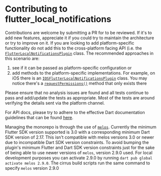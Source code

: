 # Contributing to flutter_local_notifications

Contributions are welcome by submitting a PR for to be reviewed. If it's to add new features, appreciate it if you could try to maintain the architecture or try to improve on it. If you are looking to add platform-specific functionality do not add this to the cross-platform facing API (i.e. the [`FlutterLocalNotificationsPlugin`](https://pub.dev/documentation/flutter_local_notifications/latest/flutter_local_notifications/FlutterLocalNotificationsPlugin-class.html) class. The recommended approaches in this scenario are:

1. see if it can be passed as platform-specific configuration or
2. add methods to the platform-specific implementations. For example, on iOS there is an [`IOSFlutterLocalNotificationsPlugin`](https://pub.dev/documentation/flutter_local_notifications/latest/flutter_local_notifications/IOSFlutterLocalNotificationsPlugin-class.html) class. You may notice there's a [`requestPermissions()`](https://pub.dev/documentation/flutter_local_notifications/latest/flutter_local_notifications/IOSFlutterLocalNotificationsPlugin/requestPermissions.html) method that only exists there

Please ensure that no analysis issues are found and all tests continue to pass and add/update the tests as appropriate.
Most of the tests are around verifying the details sent via the platform channel.

For API docs, please try to adhere to the effective Dart documentation guidelines that can be found [here](https://dart.dev/guides/language/effective-dart/documentation).

Managing the monorepo is through the use of [`melos`](https://melos.invertase.dev). Currently the minimum Flutter SDK version supported is 3.0 with a corresponding minimum Dart SDK version of 2.17. This isn't compatible with melos versions 3.0 or newer due to incompatible Dart SDK version constraints. To avoid bumping the plugin's minimum Flutter and Dart SDK version constraints just for the sake of being able to use newer versions of `melos`, version 2.9.0 used. For local development purposes you can activate 2.9.0 by running `dart pub global activate melos 2.9.0`. The cirrus build scripts run the same command to specify `melos` version 2.9.0